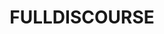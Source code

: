 ---
title: FULLDISCOURSE
crosslinks:
- communism
- FULLCOMMUNISM
- autotldr
- communism101
- LateStageCapitalism
- azureScapegoat
- Anarchism
- SeattleWA
- SandersForPresident
- communists
- assassinscreed
- xkcd
- socialism
- ChapoTrapHouse
- syriancivilwar
- marxism_101
- space
- startrek
- PoliticalRevolutionMA
- TROLLXCOMMUNISM
---